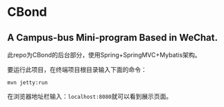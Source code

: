 # CBond
## A Campus-bus Mini-program Based in WeChat.

此repo为CBond的后台部分，使用Spring+SpringMVC+Mybatis架构。

要运行此项目，在终端项目根目录输入下面的命令：
```
mvn jetty:run
```
在浏览器地址栏输入：`localhost:8080`就可以看到展示页面。
